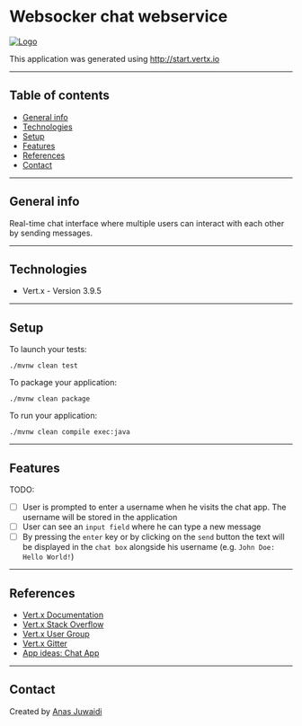 # Websocker chat webservice

[![Logo](https://img.shields.io/badge/vert.x-3.9.5-purple.svg)](https://vertx.io")

This application was generated using http://start.vertx.io

---

## Table of contents
* [General info](#general-info)
* [Technologies](#technologies)
* [Setup](#setup)
* [Features](#features)
* [References](#references)
* [Contact](#contact)

---

## General info
Real-time chat interface where multiple users can interact with each other by sending messages.

---

## Technologies
* Vert.x - Version 3.9.5

---

## Setup
To launch your tests:
```
./mvnw clean test
```

To package your application:
```
./mvnw clean package
```

To run your application:
```
./mvnw clean compile exec:java
```

---

## Features
TODO:
- [ ] User is prompted to enter a username when he visits the chat app. The username will be stored in the application
- [ ] User can see an `input field` where he can type a new message
- [ ] By pressing the `enter` key or by clicking on the `send` button the text will be displayed in the `chat box` alongside his username (e.g. `John Doe: Hello World!`)

---

## References
* [Vert.x Documentation](https://vertx.io/docs/)
* [Vert.x Stack Overflow](https://stackoverflow.com/questions/tagged/vert.x?sort=newest&pageSize=15)
* [Vert.x User Group](https://groups.google.com/forum/?fromgroups#!forum/vertx)
* [Vert.x Gitter](https://gitter.im/eclipse-vertx/vertx-users)
* [App ideas: Chat App](https://github.com/florinpop17/app-ideas/blob/master/Projects/3-Advanced/Chat-App.md)

---

## Contact
Created by [Anas Juwaidi](mailto:anas.didi95@gmail.com)
